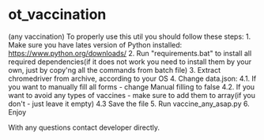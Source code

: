 # ot_vaccination
(any vaccination)
To properly use this util you should follow these steps:
	1. Make sure you have lates version of Python installed:
	https://www.python.org/downloads/
	2. Run "requirements.bat" to install all required dependencies(if it does not work you need to install them by your own, just by copy'ng all the commands from batch file)
	3. Extract chromedriver from archive, according to your OS
	4. Change data.json:
		4.1. If you want to manually fill all forms - change Manual filling to false
		4.2. If you want to avoid any types of vaccines - make sure to add them to array(if you don't - just leave it empty)
		4.3 Save the file
	5. Run vaccine_any_asap.py
	6. Enjoy


With any questions contact developer directly.
